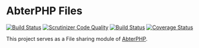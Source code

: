 # AbterPHP Files

[![Build Status](https://github.com/abterphp/files/actions/workflows/ci.yml/badge.svg?branch=main)](https://github.com/abterphp/files/actions)
[![Scrutinizer Code Quality](https://scrutinizer-ci.com/g/abterphp/files/badges/quality-score.png?b=main)](https://scrutinizer-ci.com/g/abterphp/files/?branch=main)
[![Build Status](https://scrutinizer-ci.com/g/abterphp/files/badges/build.png?b=main)](https://scrutinizer-ci.com/g/abterphp/files/build-status/main)
[![Coverage Status](https://coveralls.io/repos/github/abterphp/files/badge.svg)](https://coveralls.io/github/abterphp/files)

This project serves as a File sharing module of [AbterPHP](https://github.com/abtercms/abterphp).
